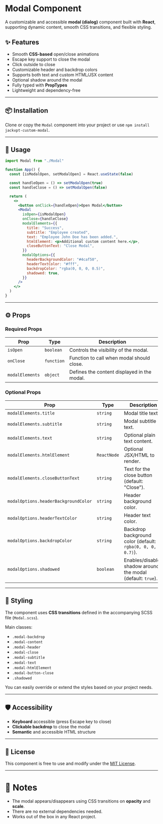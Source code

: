 # Modal Component

A customizable and accessible **modal (dialog)** component built with **React**, supporting dynamic content, smooth CSS transitions, and flexible styling.

## ✨ Features
- Smooth **CSS-based** open/close animations
- Escape key support to close the modal
- Click outside to close
- Customizable header and backdrop colors
- Supports both text and custom HTML/JSX content
- Optional shadow around the modal
- Fully typed with **PropTypes**
- Lightweight and dependency-free

---

## 📦 Installation

Clone or copy the `Modal` component into your project
or use `npm install jackvpt-custom-modal`.

---

## 🚀 Usage

```jsx
import Modal from "./Modal"

function App() {
  const [isModalOpen, setModalOpen] = React.useState(false)

  const handleOpen = () => setModalOpen(true)
  const handleClose = () => setModalOpen(false)

  return (
    <>
      <button onClick={handleOpen}>Open Modal</button>
      <Modal
        isOpen={isModalOpen}
        onClose={handleClose}
        modalElements={{
          title: "Success",
          subtitle: "Employee created",
          text: "Employee John Doe has been added.",
          htmlElement: <p>Additional custom content here.</p>,
          closeButtonText: "Close Modal",
        }}
        modalOptions={{
          headerBackgroundColor: "#4caf50",
          headerTextColor: "#fff",
          backdropColor: "rgba(0, 0, 0, 0.5)",
          shadowed: true,
        }}
      />
    </>
  )
}
```

---

## ⚙️ Props

### Required Props
| Prop            | Type        | Description                         |
|-----------------|-------------|-------------------------------------|
| `isOpen`        | `boolean`    | Controls the visibility of the modal. |
| `onClose`       | `function`   | Function to call when modal should close. |
| `modalElements` | `object`     | Defines the content displayed in the modal. |

### Optional Props
| Prop              | Type      | Description                         |
|-------------------|-----------|-------------------------------------|
| `modalElements.title` | `string` | Modal title text. |
| `modalElements.subtitle` | `string` | Modal subtitle text. |
| `modalElements.text` | `string` | Optional plain text content. |
| `modalElements.htmlElement` | `ReactNode` | Optional JSX/HTML to render. |
| `modalElements.closeButtonText` | `string` | Text for the close button (default: "Close"). |
| `modalOptions.headerBackgroundColor` | `string` | Header background color. |
| `modalOptions.headerTextColor` | `string` | Header text color. |
| `modalOptions.backdropColor` | `string` | Backdrop background color (default: `rgba(0, 0, 0, 0.7)`). |
| `modalOptions.shadowed` | `boolean` | Enables/disables shadow around the modal (default: `true`). |

---

## 🎨 Styling

The component uses **CSS transitions** defined in the accompanying SCSS file (`Modal.scss`).

Main classes:
- `.modal-backdrop`
- `.modal-content`
- `.modal-header`
- `.modal-close`
- `.modal-subtitle`
- `.modal-text`
- `.modal-htmlElement`
- `.modal-button-close`
- `.shadowed`

You can easily override or extend the styles based on your project needs.

---

## 🛡 Accessibility

- **Keyboard** accessible (press Escape key to close)
- **Clickable backdrop** to close the modal
- **Semantic** and accessible HTML structure

---

## 📄 License

This component is free to use and modify under the [MIT License](LICENSE).

---

# 📝 Notes

- The modal appears/disappears using CSS transitions on **opacity** and **scale**.
- There are no external dependencies needed.  
- Works out of the box in any React project.

